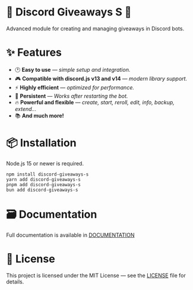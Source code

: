 # 🎁 Discord Giveaways S 🎁
Advanced module for creating and managing giveaways in Discord bots.

# ✨ Features
- 🕐 **Easy to use** — *simple setup and integration.*
- 🎮 **Compatible with discord.js v13 and v14** — *modern library support.*
- ⚡ **Highly efficient** — *optimized for performance.*
- 🔄 **Persistent** — *Works after restarting the bot.*
- 🔥 **Powerful and flexible** — *create, start, reroll, edit, info, backup, extend...*
- 📚 **And much more!**

# 📦 Installation
Node.js 15 or newer is required.
```
npm install discord-giveaways-s
yarn add discord-giveaways-s
pnpm add discord-giveaways-s
bun add discord-giveaways-s
```

# 🗃️ Documentation
Full documentation is available in [DOCUMENTATION](https://github.com/DBM-POLSKA/discord-giveaways-s/blob/main/DOCUMENTATION.md)

# 📝 License
This project is licensed under the MIT License — see the [LICENSE](https://github.com/DBM-POLSKA/discord-giveaways-s/blob/main/LICENSE) file for details.
